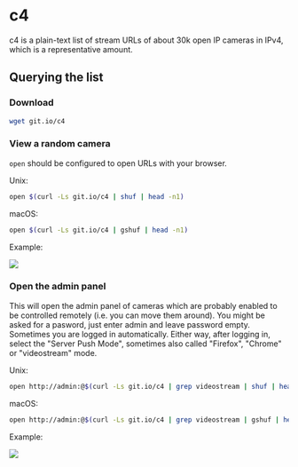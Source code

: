 # c4

c4 is a plain-text list of stream URLs of about 30k open IP cameras in IPv4, which is a representative amount.

## Querying the list

### Download

```sh
wget git.io/c4
```

### View a random camera

`open` should be configured to open URLs with your browser.

Unix:

```sh
open $(curl -Ls git.io/c4 | shuf | head -n1)
```

macOS:

```sh
open $(curl -Ls git.io/c4 | gshuf | head -n1)
```

Example:

![](http://imgur.com/OdlSioc.png)

### Open the admin panel

This will open the admin panel of cameras which are probably enabled to be controlled remotely (i.e. you can move them around). You might be asked for a pasword, just enter admin and leave password empty. Sometimes you are logged in automatically. Either way, after logging in, select the "Server Push Mode", sometimes also called "Firefox", "Chrome" or "videostream" mode.

Unix:

```sh
open http://admin:@$(curl -Ls git.io/c4 | grep videostream | shuf | head -n1 | cut -d "/" -f3)
```

macOS:

```sh
open http://admin:@$(curl -Ls git.io/c4 | grep videostream | gshuf | head -n1 | cut -d "/" -f3)
```

Example:

![](http://imgur.com/oTh75MB.png)
